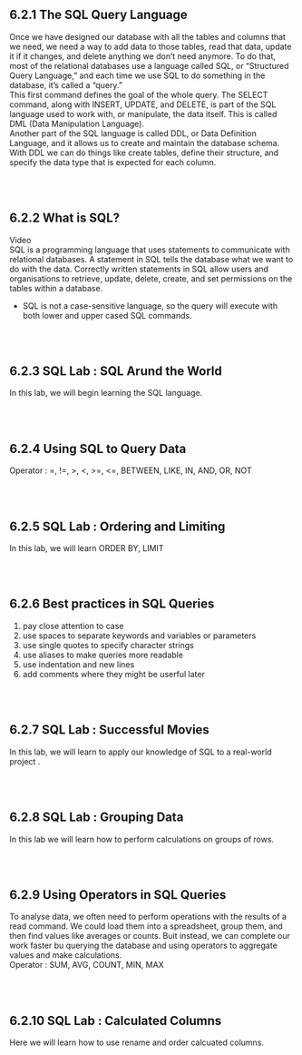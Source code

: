 ## 6.2.1 The SQL Query Language

Once we have designed our database with all the tables and columns that we need, we need a way to add data to those tables, read that data, update it if it changes, and delete anything we don’t need anymore. To do that, most of the relational databases use a language called SQL, or “Structured Query Language,” and each time we use SQL to do something in the database, it’s called a “query.”
<br/>
This first command defines the goal of the whole query. The SELECT command, along with INSERT, UPDATE, and DELETE, is part of the SQL language used to work with, or manipulate, the data itself. This is called DML (Data Manipulation Language).
<br/>
Another part of the SQL language is called DDL, or Data Definition Language, and it allows us to create and maintain the database schema. With DDL we can do things like create tables, define their structure, and specify the data type that is expected for each column.

<br/><br/>

## 6.2.2 What is SQL?

Video
<br/>
SQL is a programming language that uses statements to communicate with relational databases. A statement in SQL tells the database what we want to do with the data. Correctly written statements in SQL allow users and organisations to retrieve, update, delete, create, and set permissions on the tables within a database.

* SQL is not a case-sensitive language, so the query will execute with both lower and upper cased SQL commands.

<br/><br/>

## 6.2.3 SQL Lab : SQL Arund the World
In this lab, we will begin learning the SQL language.

<br/><br/>

## 6.2.4 Using SQL to Query Data
Operator : =, !=, >, <, >=, <=, BETWEEN, LIKE, IN, AND, OR, NOT

<br/><br/>

## 6.2.5 SQL Lab : Ordering and Limiting
In this lab, we will learn ORDER BY, LIMIT

<br/><br/>

## 6.2.6 Best practices in SQL Queries
1. pay close attention to case
2. use spaces to separate keywords and variables or parameters
3. use single quotes to specify character strings
4. use aliases to make queries more readable
5. use indentation and new lines
6. add comments where they might be userful later

<br/><br/>

## 6.2.7 SQL Lab : Successful Movies
In this lab, we will learn to apply our knowledge of SQL to a real-world project .

<br/><br/>

## 6.2.8 SQL Lab : Grouping Data
In this lab we will learn how to perform calculations on groups of rows.

<br/><br/>

## 6.2.9 Using Operators in SQL Queries
To analyse data, we often need to perform operations with the results of a read command. We could load them into a spreadsheet, group them, and then find values like averages or counts. Buit instead, we can complete our work faster bu querying the database and using operators to aggregate values and make calculations.
<br/>
Operator : SUM, AVG, COUNT, MIN, MAX

<br/><br/>

## 6.2.10 SQL Lab : Calculated Columns
Here we will learn how to use rename and order calcuated columns.

<br/><br/>
